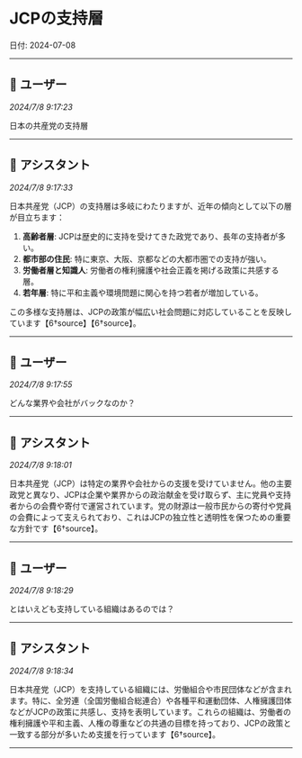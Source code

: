 # JCPの支持層

日付: 2024-07-08

---

## 👤 ユーザー
*2024/7/8 9:17:23*

日本の共産党の支持層

---

## 🤖 アシスタント
*2024/7/8 9:17:33*

日本共産党（JCP）の支持層は多岐にわたりますが、近年の傾向として以下の層が目立ちます：

1. **高齢者層**: JCPは歴史的に支持を受けてきた政党であり、長年の支持者が多い。
2. **都市部の住民**: 特に東京、大阪、京都などの大都市圏での支持が強い。
3. **労働者層と知識人**: 労働者の権利擁護や社会正義を掲げる政策に共感する層。
4. **若年層**: 特に平和主義や環境問題に関心を持つ若者が増加している。

この多様な支持層は、JCPの政策が幅広い社会問題に対応していることを反映しています【6†source】【6†source】。

---

## 👤 ユーザー
*2024/7/8 9:17:55*

どんな業界や会社がバックなのか？

---

## 🤖 アシスタント
*2024/7/8 9:18:01*

日本共産党（JCP）は特定の業界や会社からの支援を受けていません。他の主要政党と異なり、JCPは企業や業界からの政治献金を受け取らず、主に党員や支持者からの会費や寄付で運営されています。党の財源は一般市民からの寄付や党員の会費によって支えられており、これはJCPの独立性と透明性を保つための重要な方針です【6†source】。

---

## 👤 ユーザー
*2024/7/8 9:18:29*

とはいえども支持している組織はあるのでは？

---

## 🤖 アシスタント
*2024/7/8 9:18:34*

日本共産党（JCP）を支持している組織には、労働組合や市民団体などが含まれます。特に、全労連（全国労働組合総連合）や各種平和運動団体、人権擁護団体などがJCPの政策に共感し、支持を表明しています。これらの組織は、労働者の権利擁護や平和主義、人権の尊重などの共通の目標を持っており、JCPの政策と一致する部分が多いため支援を行っています【6†source】。

---
